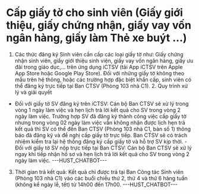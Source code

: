 # Cấp giấy tờ cho sinh viên (Giấy giới thiệu, giấy chứng nhận, giấy vay vốn ngân hàng, giấy làm Thẻ xe buýt ...)

1. Các thức đăng ký
Sinh viên cần cấp các loại giấy tờ như: Giấy chứng nhận sinh viên, giấy giới thiệu sinh viện, giấy vay vốn ngân hàng, giấy ưu đãi trong giáo dục,... trên ứng dụng iCTSV (tải App iCTSV trên Apple App Store hoặc Google Play Store). Đối với những giấy tờ không theo mẫu trên hệ thông, hoặc các trường hợp đặc biệt khẩn cấp, sinh viên có thể đăng ký trực tiếp tại Ban CTSV (Phòng 103 nhà C1). 2. Quy trình xử lý và giải quyết
- Đối với giấy tờ SV đăng ký trên iCTSV: Cán bộ Ban CTSV sẽ xử lý trong vòng 1 ngày làm việc và hẹn lịch trả lời kết quả cho SV trong vòng 2 ngày làm việc. Trường hợp SV đã đăng ký thành công việc cấp giấy tờ nhưng trong vòng 02 ngày làm việc vẫn không nhận được lịch hẹn trả kết quả thì SV có thể đến Ban CTSV (Phòng 103 nhà C1, bàn số 1) thông báo đã đăng ký và đề nghị cấp giấy tờ trực tiếp. Ban CTSV sẽ có trách nhiệm kiểm tra lại hệ thống đăng ký cấp giấy tờ và hỗ trợ SV kịp thời. - Đối với giấy tờ SV nộp trực tiếp tại Ban CTSV: Cán bộ Ban CTSV sẽ xử lý ngay khi tiếp nhận hồ sơ và hẹn lịch trả lời kết quả cho SV trong vòng 2 ngày làm việc. 
 ---HUST_CHATBOT---
3. Thời gian trả kết quả: Kết quả chỉ được trả tại Ban Công tác Sinh viên (Phòng 103 nhà C1) vào các buổi chiều thứ 2, thứ 4 và thứ 6 hàng tuần (không kể ngày lễ, tết) từ 14h00 đến 17h00. 
 ---HUST_CHATBOT---